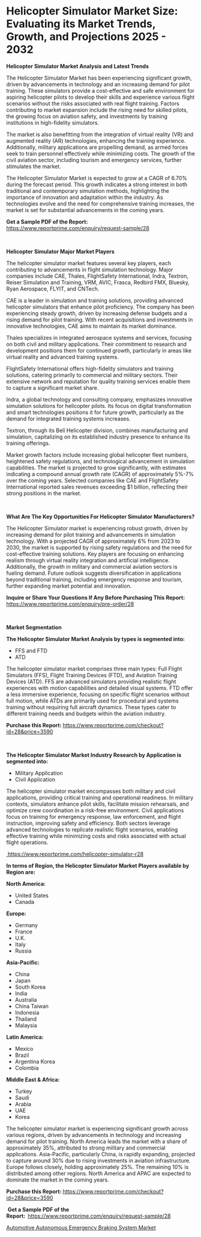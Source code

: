 <p><h1>Helicopter Simulator Market Size: Evaluating its Market Trends, Growth, and Projections 2025 - 2032</h1></p><p><strong>Helicopter Simulator Market Analysis and Latest Trends</strong></p>
<p><p>The Helicopter Simulator Market has been experiencing significant growth, driven by advancements in technology and an increasing demand for pilot training. These simulators provide a cost-effective and safe environment for aspiring helicopter pilots to develop their skills and experience various flight scenarios without the risks associated with real flight training. Factors contributing to market expansion include the rising need for skilled pilots, the growing focus on aviation safety, and investments by training institutions in high-fidelity simulators.</p><p>The market is also benefitting from the integration of virtual reality (VR) and augmented reality (AR) technologies, enhancing the training experience. Additionally, military applications are propelling demand, as armed forces seek to train personnel effectively while minimizing costs. The growth of the civil aviation sector, including tourism and emergency services, further stimulates the market.</p><p>The Helicopter Simulator Market is expected to grow at a CAGR of 6.70% during the forecast period. This growth indicates a strong interest in both traditional and contemporary simulation methods, highlighting the importance of innovation and adaptation within the industry. As technologies evolve and the need for comprehensive training increases, the market is set for substantial advancements in the coming years.</p></p>
<p><strong>Get a Sample PDF of the Report:&nbsp;</strong> <a href="https://www.reportprime.com/enquiry/request-sample/28?utm_campaign=3025&utm_medium=2&utm_source=Github&utm_content=ia&utm_term=17032025&utm_id=helicopter-simulator">https://www.reportprime.com/enquiry/request-sample/28</a></p>
<p>&nbsp;</p>
<p><strong>Helicopter Simulator Major Market Players</strong></p>
<p><p>The helicopter simulator market features several key players, each contributing to advancements in flight simulation technology. Major companies include CAE, Thales, FlightSafety International, Indra, Textron, Reiser Simulation and Training, VRM, AVIC, Frasca, Redbird FMX, Bluesky, Ryan Aerospace, FLYIT, and CNTech.</p><p>CAE is a leader in simulation and training solutions, providing advanced helicopter simulators that enhance pilot proficiency. The company has been experiencing steady growth, driven by increasing defense budgets and a rising demand for pilot training. With recent acquisitions and investments in innovative technologies, CAE aims to maintain its market dominance.</p><p>Thales specializes in integrated aerospace systems and services, focusing on both civil and military applications. Their commitment to research and development positions them for continued growth, particularly in areas like virtual reality and advanced training systems.</p><p>FlightSafety International offers high-fidelity simulators and training solutions, catering primarily to commercial and military sectors. Their extensive network and reputation for quality training services enable them to capture a significant market share.</p><p>Indra, a global technology and consulting company, emphasizes innovative simulation solutions for helicopter pilots. Its focus on digital transformation and smart technologies positions it for future growth, particularly as the demand for integrated training systems increases.</p><p>Textron, through its Bell Helicopter division, combines manufacturing and simulation, capitalizing on its established industry presence to enhance its training offerings.</p><p>Market growth factors include increasing global helicopter fleet numbers, heightened safety regulations, and technological advancement in simulation capabilities. The market is projected to grow significantly, with estimates indicating a compound annual growth rate (CAGR) of approximately 5%-7% over the coming years. Selected companies like CAE and FlightSafety International reported sales revenues exceeding $1 billion, reflecting their strong positions in the market.</p></p>
<p>&nbsp;</p>
<p><strong>What Are The Key Opportunities For Helicopter Simulator Manufacturers?</strong></p>
<p><p>The Helicopter Simulator market is experiencing robust growth, driven by increasing demand for pilot training and advancements in simulation technology. With a projected CAGR of approximately 6% from 2023 to 2030, the market is supported by rising safety regulations and the need for cost-effective training solutions. Key players are focusing on enhancing realism through virtual reality integration and artificial intelligence. Additionally, the growth in military and commercial aviation sectors is fueling demand. Future outlook suggests diversification in applications beyond traditional training, including emergency response and tourism, further expanding market potential and innovation.</p></p>
<p><strong>Inquire or Share Your Questions If Any Before Purchasing This Report:</strong> <a href="https://www.reportprime.com/enquiry/pre-order/28?utm_campaign=3025&utm_medium=2&utm_source=Github&utm_content=ia&utm_term=17032025&utm_id=helicopter-simulator">https://www.reportprime.com/enquiry/pre-order/28</a></p>
<p>&nbsp;</p>
<p><strong>Market Segmentation</strong></p>
<p><strong>The Helicopter Simulator Market Analysis by types is segmented into:</strong></p>
<p><ul><li>FFS and FTD</li><li>ATD</li></ul></p>
<p><p>The helicopter simulator market comprises three main types: Full Flight Simulators (FFS), Flight Training Devices (FTD), and Aviation Training Devices (ATD). FFS are advanced simulators providing realistic flight experiences with motion capabilities and detailed visual systems. FTD offer a less immersive experience, focusing on specific flight scenarios without full motion, while ATDs are primarily used for procedural and systems training without requiring full aircraft dynamics. These types cater to different training needs and budgets within the aviation industry.</p></p>
<p><strong>Purchase this Report:&nbsp;</strong><a href="https://www.reportprime.com/checkout?id=28&price=3590&utm_campaign=3025&utm_medium=2&utm_source=Github&utm_content=ia&utm_term=17032025&utm_id=helicopter-simulator">https://www.reportprime.com/checkout?id=28&price=3590</a></p>
<p>&nbsp;</p>
<p><strong>The Helicopter Simulator Market Industry Research by Application is segmented into:</strong></p>
<p><ul><li>Military Application</li><li>Civil Application</li></ul></p>
<p><p>The helicopter simulator market encompasses both military and civil applications, providing critical training and operational readiness. In military contexts, simulators enhance pilot skills, facilitate mission rehearsals, and optimize crew coordination in a risk-free environment. Civil applications focus on training for emergency response, law enforcement, and flight instruction, improving safety and efficiency. Both sectors leverage advanced technologies to replicate realistic flight scenarios, enabling effective training while minimizing costs and risks associated with actual flight operations.</p></p>
<p><a href="https://www.reportprime.com/helicopter-simulator-r28?utm_campaign=3025&utm_medium=2&utm_source=Github&utm_content=ia&utm_term=17032025&utm_id=helicopter-simulator">&nbsp;https://www.reportprime.com/helicopter-simulator-r28</a></p>
<p><strong>In terms of Region, the Helicopter Simulator Market Players available by Region are:</strong></p>
<p>
    <p> <strong> North America: </strong>
        <ul>
            <li>United States</li>
            <li>Canada</li>
        </ul>
        </p> 
    <p> <strong> Europe: </strong>
        <ul>
            <li>Germany</li>
            <li>France</li>
            <li>U.K.</li>
            <li>Italy</li>
            <li>Russia</li>
        </ul>
        </p> 
    <p> <strong> Asia-Pacific: </strong>
        <ul>
            <li>China</li>
            <li>Japan</li>
            <li>South Korea</li>
            <li>India</li>
            <li>Australia</li>
            <li>China Taiwan</li>
            <li>Indonesia</li>
            <li>Thailand</li>
            <li>Malaysia</li>
        </ul>
        </p> 
    <p> <strong> Latin America: </strong>
        <ul>
            <li>Mexico</li>
            <li>Brazil</li>
            <li>Argentina Korea</li>
            <li>Colombia</li>
        </ul>
        </p> 
    <p> <strong> Middle East & Africa: </strong>
        <ul>
            <li>Turkey</li>
            <li>Saudi</li>
            <li>Arabia</li>
            <li>UAE</li>
            <li>Korea</li>
        </ul>
    </p>
    </p>
<p><p>The helicopter simulator market is experiencing significant growth across various regions, driven by advancements in technology and increasing demand for pilot training. North America leads the market with a share of approximately 35%, attributed to strong military and commercial applications. Asia-Pacific, particularly China, is rapidly expanding, projected to capture around 30% due to rising investments in aviation infrastructure. Europe follows closely, holding approximately 25%. The remaining 10% is distributed among other regions. North America and APAC are expected to dominate the market in the coming years.</p></p>
<p><strong>Purchase this Report: </strong><a href="https://www.reportprime.com/checkout?id=28&price=3590&utm_campaign=3025&utm_medium=2&utm_source=Github&utm_content=ia&utm_term=17032025&utm_id=helicopter-simulator">https://www.reportprime.com/checkout?id=28&price=3590</a></p>
<p>&nbsp;<strong>Get a Sample PDF of the Report:&nbsp;&nbsp;</strong><a href="https://www.reportprime.com/enquiry/request-sample/28?utm_campaign=3025&utm_medium=2&utm_source=Github&utm_content=ia&utm_term=17032025&utm_id=helicopter-simulator">https://www.reportprime.com/enquiry/request-sample/28</a></p>
<p><strong></strong></p>
<p><p><a href="https://github.com/fettycahow90/Market-Research-Report-List-1/blob/main/automotive-autonomous-emergency-braking-system-market.md?utm_campaign=3025&utm_medium=2&utm_source=Github&utm_content=ia&utm_term=17032025&utm_id=helicopter-simulator">Automotive Autonomous Emergency Braking System Market</a></p></p>